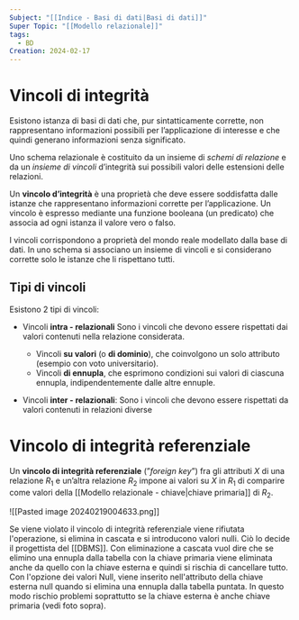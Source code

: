 ```yaml
---
Subject: "[[Indice - Basi di dati|Basi di dati]]"
Super Topic: "[[Modello relazionale]]"
tags:
  - BD
Creation: 2024-02-17
---
```

# Vincoli di integrità

Esistono istanza di basi di dati che, pur sintatticamente corrette, non rappresentano informazioni possibili per l’applicazione di interesse e che quindi generano informazioni senza significato.

Uno schema relazionale è costituito da un insieme di _schemi di relazione_ e da un _insieme di vincoli_ d’integrità sui possibili valori delle estensioni delle relazioni.

Un **vincolo d’integrità** è una proprietà che deve essere soddisfatta dalle istanze che rappresentano informazioni corrette per l’applicazione. Un vincolo è espresso mediante una funzione booleana (un predicato) che associa ad ogni istanza il valore vero o falso.


I vincoli corrispondono a proprietà del mondo reale modellato dalla base di dati.
In uno schema si associano un insieme di vincoli e si considerano corrette solo le istanze che li rispettano tutti.



## Tipi di vincoli

Esistono 2 tipi di vincoli: 

- Vincoli **intra - relazionali** Sono i vincoli che devono essere rispettati dai valori contenuti nella relazione considerata.
    - Vincoli **su valori** (o **di dominio**), che coinvolgono un solo attributo (esempio con voto universitario). 
    - Vincoli **di ennupla**, che esprimono condizioni sui valori di ciascuna ennupla, indipendentemente dalle altre ennuple.

- Vincoli **inter - relazionali**: Sono i vincoli che devono essere rispettati da valori contenuti in relazioni diverse


# Vincolo di integrità referenziale

Un **vincolo di integrità referenziale** (”_foreign key_”) fra gli attributi $X$ di una relazione $R_1$ e un’altra relazione $R_2$ impone ai valori su $X$ in $R_1$ di comparire come valori della [[Modello relazionale - chiave|chiave primaria]] di $R_2$.

![[Pasted image 20240219004633.png]]

Se viene violato il vincolo di integrità referenziale viene rifiutata l'operazione, si elimina in cascata e si introducono valori nulli.
Ciò lo decide il progettista del [[DBMS]].
Con eliminazione a cascata vuol dire che se elimino una ennupla dalla tabella con la chiave primaria viene eliminata anche da quello con la chiave esterna e quindi si rischia di cancellare tutto.
Con l'opzione dei valori Null, viene inserito nell'attributo della chiave esterna null quando si elimina una ennupla dalla tabella puntata. In questo modo rischio problemi soprattutto se la chiave esterna è anche chiave primaria (vedi foto sopra).


